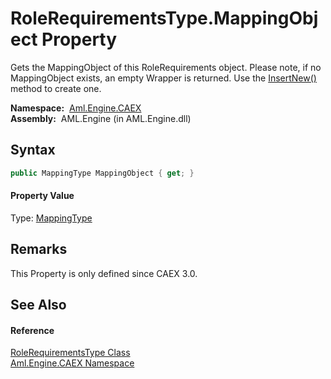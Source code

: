 RoleRequirementsType.MappingObject Property
===========================================
Gets the MappingObject of this RoleRequirements object. Please note, if no MappingObject exists, an empty Wrapper is returned. Use the [InsertNew()][1] method to create one.

  **Namespace:**  [Aml.Engine.CAEX][2]  
  **Assembly:**  AML.Engine (in AML.Engine.dll)

Syntax
------

```csharp
public MappingType MappingObject { get; }
```

#### Property Value
Type: [MappingType][3]

Remarks
-------
 This Property is only defined since CAEX 3.0. 

See Also
--------

#### Reference
[RoleRequirementsType Class][4]  
[Aml.Engine.CAEX Namespace][2]  

[1]: ../CAEXWrapper/InsertNew.md
[2]: ../README.md
[3]: ../MappingType/README.md
[4]: README.md
[5]: https://www.automationml.org
[6]: ../../icons/logoShade.png